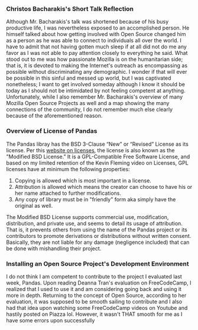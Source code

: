 ### Christos Bacharakis's Short Talk Reflection

Although Mr. Bacharakis's talk was shortened because of his busy productive life, I was nevertheless exposed to an accomplished person.  He himself talked about how getting involved with Open Source changed him as a person as he was able to connect to individuals all over the world.  I have to admit that not having gotten much sleep if at all did not do me any favor as I was not able to pay attention closely to everything he said.  What stood out to me was how passionate Mozilla is on the humanitarian side; that is, it is devoted to making the Internet's outreach as encompassing as possible without discriminating any demographic.  I wonder if that will ever be possible in this sinful and messed up world, but I was captivated nonetheless; I want to get involved someday although I know it should be today as I should not be intimidated by not feeling competent at anything.  Unfortunately, while I also remember Mr. Bacharakis's overview of many Mozilla Open Source Projects as well and a map showing the many connections of the community, I do not remember much else clearly because of the aforementioned reason.  



### Overview of License of Pandas

The Pandas libray has the BSD 3-Clause “New” or “Revised” License as its license.  Per this [website on licenses](https://www.gnu.org/licenses/license-list.html#GPLCompatibleLicenses), the license is also known as the "Modified BSD License."  It is a GPL-Compatible Free Software License, and based on my limited retention of the Kevin Fleming video on Licenses, GPL licenses have at minimum the following properties:

1. Copying is allowed which is most important in a license.
2. Attribution is allowed which means the creator can choose to have his or her name attached to further modifications.
3. Any copy of library must be in "friendly" form aka simply have the original as well.  

The Modified BSD License supports commercial use, modification, distribution, and private use, and seems to detail its usage of attribution.  That is, it prevents others from using the name of the Pandas project or its contributors to promote derivations or distributions without written consent.  Basically, they are not liable for any damage (negligence included) that can be done with mishandling their project. 

### Installing an Open Source Project's Development Environment

I do not think I am competent to contribute to the project I evaluated last week, Pandas.  Upon reading Deanna Tran's evaluation on FreeCodeCamp, I realized that I used to use it and am considering going back and using it more in depth.  Returning to the concept of Open Source, according to her evaluation, it was supposed to be smooth sailing to contribute and I also had that idea upon watching some FreeCodeCamp videos on Youtube and hastily posted on Piazza lol.  However, it wasn't THAT smooth for me as I have some errors upon successfully 
